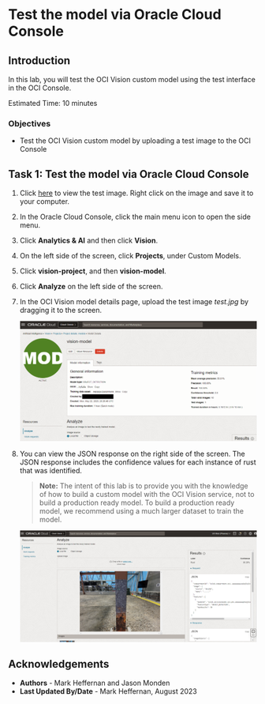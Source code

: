 # Test the model via Oracle Cloud Console

## Introduction

In this lab, you will test the OCI Vision custom model using the test interface in the OCI Console.

Estimated Time: 10 minutes

### Objectives

- Test the OCI Vision custom model by uploading a test image to the OCI Console

## Task 1: Test the model via Oracle Cloud Console

1. Click [here](https://github.com/oracle-livelabs/oci/raw/main/oci-vision-inventory/images/model/test.jpg) to view the test image. Right click on the image and save it to your computer.

2. In the Oracle Cloud Console, click the main menu icon to open the side menu.
3. Click **Analytics & AI** and then click **Vision**.
4. On the left side of the screen, click **Projects**, under Custom Models.
5. Click **vision-project**, and then **vision-model**.
6. Click **Analyze** on the left side of the screen.
7. In the OCI Vision model details page, upload the test image *test.jpg* by dragging it to the screen.

   ![Test the OCI Vision model - 1](../images/test_model1.png)

8. You can view the JSON response on the right side of the screen. The JSON response includes the confidence values for each instance of rust that was identified.

      > **Note:** The intent of this lab is to provide you with the knowledge of how to build a custom model with the OCI Vision service, not to build a production ready model. To build a production ready model, we recommend using a much larger dataset to train the model.

      ![Test the OCI Vision model - 2](../images/test_model2.png)

## Acknowledgements

* **Authors** - Mark Heffernan and Jason Monden
* **Last Updated By/Date** - Mark Heffernan, August 2023
